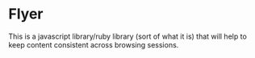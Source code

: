 Flyer
=====

This is a javascript library/ruby library (sort of what it is) that will help to keep content consistent across browsing sessions. 